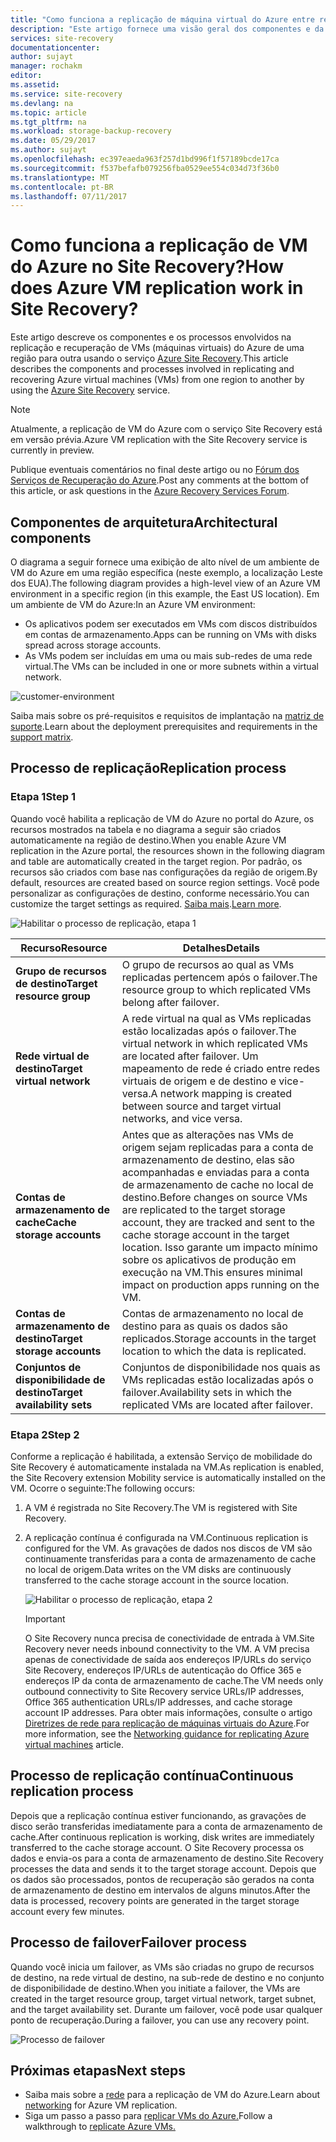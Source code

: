```yaml
---
title: "Como funciona a replicação de máquina virtual do Azure entre regiões do Azure no Azure Site Recovery?  | Microsoft Docs"
description: "Este artigo fornece uma visão geral dos componentes e da arquitetura usados ao replicar VMs do Azure entre regiões do Azure com o serviço Azure Site Recovery."
services: site-recovery
documentationcenter: 
author: sujayt
manager: rochakm
editor: 
ms.assetid: 
ms.service: site-recovery
ms.devlang: na
ms.topic: article
ms.tgt_pltfrm: na
ms.workload: storage-backup-recovery
ms.date: 05/29/2017
ms.author: sujayt
ms.openlocfilehash: ec397eaeda963f257d1bd996f1f57189bcde17ca
ms.sourcegitcommit: f537befafb079256fba0529ee554c034d73f36b0
ms.translationtype: MT
ms.contentlocale: pt-BR
ms.lasthandoff: 07/11/2017
---
```

# <a name="how-does-azure-vm-replication-work-in-site-recovery"></a><span data-ttu-id="98417-104">Como funciona a replicação de VM do Azure no Site Recovery?</span><span class="sxs-lookup"><span data-stu-id="98417-104">How does Azure VM replication work in Site Recovery?</span></span>


<span data-ttu-id="98417-105">Este artigo descreve os componentes e os processos envolvidos na replicação e recuperação de VMs (máquinas virtuais) do Azure de uma região para outra usando o serviço [Azure Site Recovery](site-recovery-overview.md).</span><span class="sxs-lookup"><span data-stu-id="98417-105">This article describes the components and processes involved in replicating and recovering Azure virtual machines (VMs) from one region to another by using the [Azure Site Recovery](site-recovery-overview.md) service.</span></span>

>[!NOTE]
><span data-ttu-id="98417-106">Atualmente, a replicação de VM do Azure com o serviço Site Recovery está em versão prévia.</span><span class="sxs-lookup"><span data-stu-id="98417-106">Azure VM replication with the Site Recovery service is currently in preview.</span></span>

<span data-ttu-id="98417-107">Publique eventuais comentários no final deste artigo ou no [Fórum dos Serviços de Recuperação do Azure](https://social.msdn.microsoft.com/forums/azure/home?forum=hypervrecovmgr).</span><span class="sxs-lookup"><span data-stu-id="98417-107">Post any comments at the bottom of this article, or ask questions in the [Azure Recovery Services Forum](https://social.msdn.microsoft.com/forums/azure/home?forum=hypervrecovmgr).</span></span>

## <a name="architectural-components"></a><span data-ttu-id="98417-108">Componentes de arquitetura</span><span class="sxs-lookup"><span data-stu-id="98417-108">Architectural components</span></span>

<span data-ttu-id="98417-109">O diagrama a seguir fornece uma exibição de alto nível de um ambiente de VM do Azure em uma região específica (neste exemplo, a localização Leste dos EUA).</span><span class="sxs-lookup"><span data-stu-id="98417-109">The following diagram provides a high-level view of an Azure VM environment in a specific region (in this example, the East US location).</span></span> <span data-ttu-id="98417-110">Em um ambiente de VM do Azure:</span><span class="sxs-lookup"><span data-stu-id="98417-110">In an Azure VM environment:</span></span>
- <span data-ttu-id="98417-111">Os aplicativos podem ser executados em VMs com discos distribuídos em contas de armazenamento.</span><span class="sxs-lookup"><span data-stu-id="98417-111">Apps can be running on VMs with disks spread across storage accounts.</span></span>
- <span data-ttu-id="98417-112">As VMs podem ser incluídas em uma ou mais sub-redes de uma rede virtual.</span><span class="sxs-lookup"><span data-stu-id="98417-112">The VMs can be included in one or more subnets within a virtual network.</span></span>

![customer-environment](./media/site-recovery-azure-to-azure-architecture/source-environment.png)

<span data-ttu-id="98417-114">Saiba mais sobre os pré-requisitos e requisitos de implantação na [matriz de suporte](site-recovery-support-matrix-azure-to-azure.md).</span><span class="sxs-lookup"><span data-stu-id="98417-114">Learn about the deployment prerequisites and requirements in the [support matrix](site-recovery-support-matrix-azure-to-azure.md).</span></span>

## <a name="replication-process"></a><span data-ttu-id="98417-115">Processo de replicação</span><span class="sxs-lookup"><span data-stu-id="98417-115">Replication process</span></span>

### <a name="step-1"></a><span data-ttu-id="98417-116">Etapa 1</span><span class="sxs-lookup"><span data-stu-id="98417-116">Step 1</span></span>

<span data-ttu-id="98417-117">Quando você habilita a replicação de VM do Azure no portal do Azure, os recursos mostrados na tabela e no diagrama a seguir são criados automaticamente na região de destino.</span><span class="sxs-lookup"><span data-stu-id="98417-117">When you enable Azure VM replication in the Azure portal, the resources shown in the following diagram and table are automatically created in the target region.</span></span> <span data-ttu-id="98417-118">Por padrão, os recursos são criados com base nas configurações da região de origem.</span><span class="sxs-lookup"><span data-stu-id="98417-118">By default, resources are created based on source region settings.</span></span> <span data-ttu-id="98417-119">Você pode personalizar as configurações de destino, conforme necessário.</span><span class="sxs-lookup"><span data-stu-id="98417-119">You can customize the target settings as required.</span></span> <span data-ttu-id="98417-120">[Saiba mais](site-recovery-replicate-azure-to-azure.md).</span><span class="sxs-lookup"><span data-stu-id="98417-120">[Learn more](site-recovery-replicate-azure-to-azure.md).</span></span>

![Habilitar o processo de replicação, etapa 1](./media/site-recovery-azure-to-azure-architecture/enable-replication-step-1.png)

<span data-ttu-id="98417-122">**Recurso**</span><span class="sxs-lookup"><span data-stu-id="98417-122">**Resource**</span></span> | <span data-ttu-id="98417-123">**Detalhes**</span><span class="sxs-lookup"><span data-stu-id="98417-123">**Details**</span></span>
--- | ---
<span data-ttu-id="98417-124">**Grupo de recursos de destino**</span><span class="sxs-lookup"><span data-stu-id="98417-124">**Target resource group**</span></span> | <span data-ttu-id="98417-125">O grupo de recursos ao qual as VMs replicadas pertencem após o failover.</span><span class="sxs-lookup"><span data-stu-id="98417-125">The resource group to which replicated VMs belong after failover.</span></span>
<span data-ttu-id="98417-126">**Rede virtual de destino**</span><span class="sxs-lookup"><span data-stu-id="98417-126">**Target virtual network**</span></span> | <span data-ttu-id="98417-127">A rede virtual na qual as VMs replicadas estão localizadas após o failover.</span><span class="sxs-lookup"><span data-stu-id="98417-127">The virtual network in which replicated VMs are located after failover.</span></span> <span data-ttu-id="98417-128">Um mapeamento de rede é criado entre redes virtuais de origem e de destino e vice-versa.</span><span class="sxs-lookup"><span data-stu-id="98417-128">A network mapping is created between source and target virtual networks, and vice versa.</span></span>
<span data-ttu-id="98417-129">**Contas de armazenamento de cache**</span><span class="sxs-lookup"><span data-stu-id="98417-129">**Cache storage accounts**</span></span> | <span data-ttu-id="98417-130">Antes que as alterações nas VMs de origem sejam replicadas para a conta de armazenamento de destino, elas são acompanhadas e enviadas para a conta de armazenamento de cache no local de destino.</span><span class="sxs-lookup"><span data-stu-id="98417-130">Before changes on source VMs are replicated to the target storage account, they are tracked and sent to the cache storage account in the target location.</span></span> <span data-ttu-id="98417-131">Isso garante um impacto mínimo sobre os aplicativos de produção em execução na VM.</span><span class="sxs-lookup"><span data-stu-id="98417-131">This ensures minimal impact on production apps running on the VM.</span></span>
<span data-ttu-id="98417-132">**Contas de armazenamento de destino**</span><span class="sxs-lookup"><span data-stu-id="98417-132">**Target storage accounts**</span></span>  | <span data-ttu-id="98417-133">Contas de armazenamento no local de destino para as quais os dados são replicados.</span><span class="sxs-lookup"><span data-stu-id="98417-133">Storage accounts in the target location to which the data is replicated.</span></span>
<span data-ttu-id="98417-134">**Conjuntos de disponibilidade de destino**</span><span class="sxs-lookup"><span data-stu-id="98417-134">**Target availability sets**</span></span>  | <span data-ttu-id="98417-135">Conjuntos de disponibilidade nos quais as VMs replicadas estão localizadas após o failover.</span><span class="sxs-lookup"><span data-stu-id="98417-135">Availability sets in which the replicated VMs are located after failover.</span></span>

### <a name="step-2"></a><span data-ttu-id="98417-136">Etapa 2</span><span class="sxs-lookup"><span data-stu-id="98417-136">Step 2</span></span>

<span data-ttu-id="98417-137">Conforme a replicação é habilitada, a extensão Serviço de mobilidade do Site Recovery é automaticamente instalada na VM.</span><span class="sxs-lookup"><span data-stu-id="98417-137">As replication is enabled, the Site Recovery extension Mobility service is automatically installed on the VM.</span></span> <span data-ttu-id="98417-138">Ocorre o seguinte:</span><span class="sxs-lookup"><span data-stu-id="98417-138">The following occurs:</span></span>

1. <span data-ttu-id="98417-139">A VM é registrada no Site Recovery.</span><span class="sxs-lookup"><span data-stu-id="98417-139">The VM is registered with Site Recovery.</span></span>

2. <span data-ttu-id="98417-140">A replicação contínua é configurada na VM.</span><span class="sxs-lookup"><span data-stu-id="98417-140">Continuous replication is configured for the VM.</span></span> <span data-ttu-id="98417-141">As gravações de dados nos discos de VM são continuamente transferidas para a conta de armazenamento de cache no local de origem.</span><span class="sxs-lookup"><span data-stu-id="98417-141">Data writes on the VM disks are continuously transferred to the cache storage account in the source location.</span></span>

   ![Habilitar o processo de replicação, etapa 2](./media/site-recovery-azure-to-azure-architecture/enable-replication-step-2.png)

   >[!IMPORTANT]
   > <span data-ttu-id="98417-143">O Site Recovery nunca precisa de conectividade de entrada à VM.</span><span class="sxs-lookup"><span data-stu-id="98417-143">Site Recovery never needs inbound connectivity to the VM.</span></span> <span data-ttu-id="98417-144">A VM precisa apenas de conectividade de saída aos endereços IP/URLs do serviço Site Recovery, endereços IP/URLs de autenticação do Office 365 e endereços IP da conta de armazenamento de cache.</span><span class="sxs-lookup"><span data-stu-id="98417-144">The VM needs only outbound connectivity to Site Recovery service URLs/IP addresses, Office 365 authentication URLs/IP addresses, and cache storage account IP addresses.</span></span> <span data-ttu-id="98417-145">Para obter mais informações, consulte o artigo [Diretrizes de rede para replicação de máquinas virtuais do Azure](site-recovery-azure-to-azure-networking-guidance.md).</span><span class="sxs-lookup"><span data-stu-id="98417-145">For more information, see the [Networking guidance for replicating Azure virtual machines](site-recovery-azure-to-azure-networking-guidance.md) article.</span></span>

## <a name="continuous-replication-process"></a><span data-ttu-id="98417-146">Processo de replicação contínua</span><span class="sxs-lookup"><span data-stu-id="98417-146">Continuous replication process</span></span>

<span data-ttu-id="98417-147">Depois que a replicação contínua estiver funcionando, as gravações de disco serão transferidas imediatamente para a conta de armazenamento de cache.</span><span class="sxs-lookup"><span data-stu-id="98417-147">After continuous replication is working, disk writes are immediately transferred to the cache storage account.</span></span> <span data-ttu-id="98417-148">O Site Recovery processa os dados e envia-os para a conta de armazenamento de destino.</span><span class="sxs-lookup"><span data-stu-id="98417-148">Site Recovery processes the data and sends it to the target storage account.</span></span> <span data-ttu-id="98417-149">Depois que os dados são processados, pontos de recuperação são gerados na conta de armazenamento de destino em intervalos de alguns minutos.</span><span class="sxs-lookup"><span data-stu-id="98417-149">After the data is processed, recovery points are generated in the target storage account every few minutes.</span></span>

## <a name="failover-process"></a><span data-ttu-id="98417-150">Processo de failover</span><span class="sxs-lookup"><span data-stu-id="98417-150">Failover process</span></span>

<span data-ttu-id="98417-151">Quando você inicia um failover, as VMs são criadas no grupo de recursos de destino, na rede virtual de destino, na sub-rede de destino e no conjunto de disponibilidade de destino.</span><span class="sxs-lookup"><span data-stu-id="98417-151">When you initiate a failover, the VMs are created in the target resource group, target virtual network, target subnet, and the target availability set.</span></span> <span data-ttu-id="98417-152">Durante um failover, você pode usar qualquer ponto de recuperação.</span><span class="sxs-lookup"><span data-stu-id="98417-152">During a failover, you can use any recovery point.</span></span>

![Processo de failover](./media/site-recovery-azure-to-azure-architecture/failover.png)

## <a name="next-steps"></a><span data-ttu-id="98417-154">Próximas etapas</span><span class="sxs-lookup"><span data-stu-id="98417-154">Next steps</span></span>

- <span data-ttu-id="98417-155">Saiba mais sobre a [rede](site-recovery-azure-to-azure-networking-guidance.md) para a replicação de VM do Azure.</span><span class="sxs-lookup"><span data-stu-id="98417-155">Learn about [networking](site-recovery-azure-to-azure-networking-guidance.md) for Azure VM replication.</span></span>
- <span data-ttu-id="98417-156">Siga um passo a passo para [replicar VMs do Azure.](site-recovery-azure-to-azure.md)</span><span class="sxs-lookup"><span data-stu-id="98417-156">Follow a walkthrough to [replicate Azure VMs.](site-recovery-azure-to-azure.md)</span></span>
